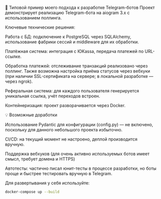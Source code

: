🔧 Типовой пример моего подхода к разработке Telegram-ботов 
Проект демонстрирует реализацию Telegram-бота на aiogram 3.x с использованием поллинга.

Ключевые технические решения:

Работа с БД: подключение к PostgreSQL через SQLAlchemy, использование фабрики сессий и middleware для их обработки.

Платёжная система: интеграция с ЮKassa, передача платежей по URL-ссылке.

Обработка платежей: отслеживание транзакций реализовано через поллинг. Также возможна настройка приёма статусов через вебхуки (при наличии SSL-сертификата на сервере; в локальной разработке — через ngrok).

Реферальная система: для каждого пользователя генерируется уникальная ссылка, учёт переходов встроен.

Контейнеризация: проект разворачивается через Docker.

💡 Возможные доработки

Использование Pydantic для конфигурации (config.py) — не включено, поскольку для данного небольшого проекта избыточно.

CI/CD: на текущий момент не настроено, деплой производится вручную.

Поддержка вебхуков (для очень активно используемых ботов имеет смысл, требует домена и HTTPS)

Автотесты: частично писал юнит-тесты в процессе разработки, но боты проще и быстрее тестировать вручную в Telegram.


Для развертывания у себя используйте:
```bash
docker-compose up --build